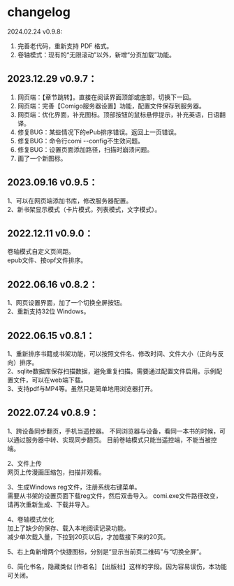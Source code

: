 # changelog

2024.02.24 v0.9.8:
1. 完善老代码，重新支持 PDF 格式。
2. 卷轴模式：现有的“无限滚动”以外，新增“分页加载”功能。


## 2023.12.29 v0.9.7：
1. 网页端：【章节跳转】。直接在阅读界面顶部或底部，切换下一回。
2. 网页端：完善【Comigo服务器设置】功能，配置文件保存到服务器。
3. 网页端：优化界面，补充图标。顶部按钮的鼠标悬停提示，补充英语，日语翻译。
4. 修复BUG：某些情况下的ePub排序错误。返回上一页错误。
5. 修复BUG：命令行comi --config不生效问题。
6. 修复BUG：设置页面添加路径，扫描时崩溃问题。
7. 画了一个新图标。

## 2023.09.16 v0.9.5：
1、可以在网页端添加书库，修改服务器配置。  
2、新书架显示模式（卡片模式，列表模式，文字模式）。

## 2022.12.11 v0.9.0：
卷轴模式自定义页间距。  
epub文件、按opf文件排序。

## 2022.06.16 v0.8.2：
1、网页设置界面，加了一个切换全屏按钮。  
2、重新支持32位 Windows。

## 2022.06.15 v0.8.1：
1、重新排序书籍或书架功能，可以按照文件名、修改时间、文件大小（正向与反向）排序。  
2、sqlite数据库保存扫描数据，避免重复扫描。需要通过配置文件启用。示例配置文件，可以在web端下载。  
3、支持pdf与MP4等。虽然只是简单地用浏览器打开。


## 2022.07.24 v0.8.9：
1、跨设备同步翻页，手机当遥控器。
不同浏览器与设备，看同一本书的时候，可以通过服务器中转、实现同步翻页。 目前卷轴模式只能当遥控端，不能当被控端。

2、文件上传  
网页上传漫画压缩包，扫描并观看。

3、生成Windows reg文件，注册系统右键菜单。    
需要从书架的设置页面下载reg文件，然后双击导入。
comi.exe文件路径改变，请再次重新生成、下载并导入。

4、卷轴模式优化  
加上了缺少的保存、载入本地阅读记录功能。  
减少单次载入量，下拉到20页以后，才加载接下来的20页。

5、右上角新增两个快捷图标，分别是“显示当前页二维码”与“切换全屏”。

6、简化书名，隐藏类似 [作者名] 【出版社】这样的字段。因为容易误伤，本功能可关闭。


















